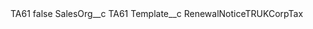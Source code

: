 <?xml version="1.0" encoding="UTF-8"?>
<CustomMetadata xmlns="http://soap.sforce.com/2006/04/metadata" xmlns:xsi="http://www.w3.org/2001/XMLSchema-instance" xmlns:xsd="http://www.w3.org/2001/XMLSchema">
    <label>TA61</label>
    <protected>false</protected>
    <values>
        <field>SalesOrg__c</field>
        <value xsi:type="xsd:string">TA61</value>
    </values>
    <values>
        <field>Template__c</field>
        <value xsi:type="xsd:string">RenewalNoticeTRUKCorpTax</value>
    </values>
</CustomMetadata>
